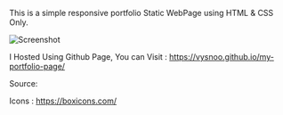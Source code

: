 This is a simple responsive portfolio Static WebPage using HTML & CSS Only.

![Screenshot](https://github.com/vysnoo/responsive-portfolio-page/assets/115607761/791cd68c-8fb9-48be-b857-c5be95aa09cf)

I Hosted Using Github Page,
 You can Visit :  https://vysnoo.github.io/my-portfolio-page/

Source:

Icons :  https://boxicons.com/

